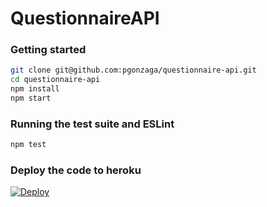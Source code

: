 # QuestionnaireAPI

### Getting started

 ```bash
 git clone git@github.com:pgonzaga/questionnaire-api.git
 cd questionnaire-api
 npm install
 npm start
  ```
  
  ### Running the test suite and ESLint
  
   ```bash
 npm test
  ```
  
  ### Deploy the code to heroku
  
  [![Deploy](https://www.herokucdn.com/deploy/button.svg)](https://heroku.com/deploy)
  
